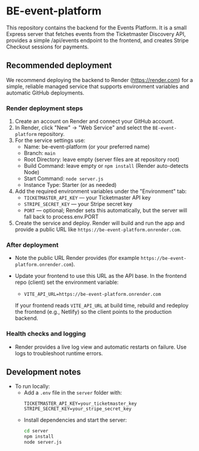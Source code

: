 # BE-event-platform

This repository contains the backend for the Events Platform. It is a small Express server that fetches events from the Ticketmaster Discovery API, provides a simple /api/events endpoint to the frontend, and creates Stripe Checkout sessions for payments.

## Recommended deployment

We recommend deploying the backend to Render (https://render.com) for a simple, reliable managed service that supports environment variables and automatic GitHub deployments.

### Render deployment steps

1. Create an account on Render and connect your GitHub account.
2. In Render, click "New" → "Web Service" and select the `BE-event-platform` repository.
3. For the service settings use:
	 - Name: be-event-platform (or your preferred name)
	 - Branch: `main`
	 - Root Directory: leave empty (server files are at repository root)
	 - Build Command: leave empty or `npm install` (Render auto-detects Node)
	 - Start Command: `node server.js`
	 - Instance Type: Starter (or as needed)
4. Add the required environment variables under the "Environment" tab:
	 - `TICKETMASTER_API_KEY` — your Ticketmaster API key
	 - `STRIPE_SECRET_KEY` — your Stripe secret key
	 - `PORT` — optional; Render sets this automatically, but the server will fall back to process.env.PORT
5. Create the service and deploy. Render will build and run the app and provide a public URL like `https://be-event-platform.onrender.com`.

### After deployment

- Note the public URL Render provides (for example `https://be-event-platform.onrender.com`).
- Update your frontend to use this URL as the API base. In the frontend repo (client) set the environment variable:
	- `VITE_API_URL=https://be-event-platform.onrender.com`

	If your frontend reads `VITE_API_URL` at build time, rebuild and redeploy the frontend (e.g., Netlify) so the client points to the production backend.

### Health checks and logging

- Render provides a live log view and automatic restarts on failure. Use logs to troubleshoot runtime errors.

## Development notes

- To run locally:
	- Add a `.env` file in the `server` folder with:
		```
		TICKETMASTER_API_KEY=your_ticketmaster_key
		STRIPE_SECRET_KEY=your_stripe_secret_key
		```
	- Install dependencies and start the server:
		```bash
		cd server
		npm install
		node server.js
		```

